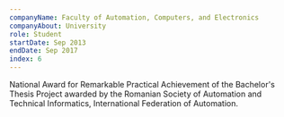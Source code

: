 ```yaml
---
companyName: Faculty of Automation, Computers, and Electronics
companyAbout: University
role: Student
startDate: Sep 2013
endDate: Sep 2017
index: 6
---
```


National Award for Remarkable Practical Achievement of the Bachelor's Thesis Project awarded by the Romanian Society of Automation and Technical Informatics, International Federation of Automation.
